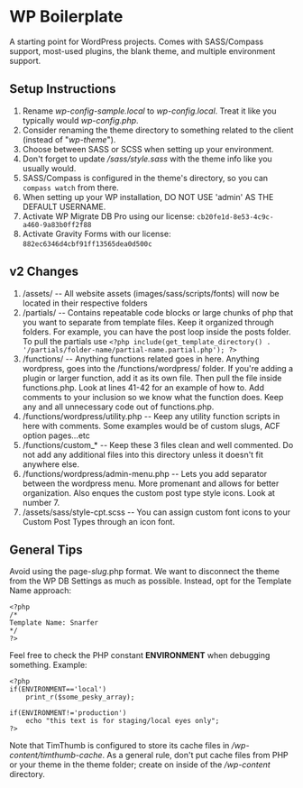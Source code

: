 WP Boilerplate
=============
A starting point for WordPress projects. Comes with SASS/Compass support, most-used plugins, the blank theme, and multiple environment support.

Setup Instructions
------------------
1. Rename *wp-config-sample.local* to *wp-config.local*. Treat it like you typically would *wp-config.php*.
2. Consider renaming the theme directory to something related to the client (instead of "*wp-theme*").
3. Choose between SASS or SCSS when setting up your environment.
4. Don't forget to update *<theme directory>/sass/style.sass* with the theme info like you usually would.
5. SASS/Compass is configured in the theme's directory, so you can `compass watch` from there.
6. When setting up your WP installation, DO NOT USE 'admin' AS THE DEFAULT USERNAME.
7. Activate WP Migrate DB Pro using our license: `cb20fe1d-8e53-4c9c-a460-9a83b0ff2f88`
8. Activate Gravity Forms with our license: `882ec6346d4cbf91ff13565dea0d500c`


v2 Changes
------------------
1. /assets/ -- All website assets (images/sass/scripts/fonts) will now be located in their respective folders
2. /partials/ -- Contains repeatable code blocks or large chunks of php that you want to separate from template files. Keep it organized through folders. For example, you can have the post loop inside the posts folder. To pull the partials use `<?php include(get_template_directory() . '/partials/folder-name/partial-name.partial.php'); ?>`
3. /functions/ -- Anything functions related goes in here. Anything wordpress, goes into the /functions/wordpress/ folder. If you're adding a plugin or larger function, add it as its own file. Then pull the file inside functions.php. Look at lines 41-42 for an example of how to. Add comments to your inclusion so we know what the function does. Keep any and all unnecessary code out of functions.php.
4. /functions/wordpress/utility.php -- Keep any utility function scripts in here with comments. Some examples would be of custom slugs, ACF option pages...etc
5. /functions/custom_* -- Keep these 3 files clean and well commented. Do not add any additional files into this directory unless it doesn't fit anywhere else.
6. /functions/wordpress/admin-menu.php -- Lets you add separator between the wordpress menu. More promenant and allows for better organization. Also enques the custom post type style icons. Look at number 7.
7. /assets/sass/style-cpt.scss -- You can assign custom font icons to your Custom Post Types through an icon font.


General Tips
------------------
Avoid using the page-*slug*.php format. We want to disconnect the theme from the WP DB Settings as much as possible. Instead, opt for the Template Name approach:

	<?php
	/*
	Template Name: Snarfer
	*/
	?>


Feel free to check the PHP constant **ENVIRONMENT** when debugging something. Example:

	<?php
	if(ENVIRONMENT=='local')
		print_r($some_pesky_array);

	if(ENVIRONMENT!='production')
		echo "this text is for staging/local eyes only";
	?>

Note that TimThumb is configured to store its cache files in */wp-content/timthumb-cache*. As a general rule, don't put cache files from PHP or your theme in the theme folder; create on inside of the */wp-content* directory.